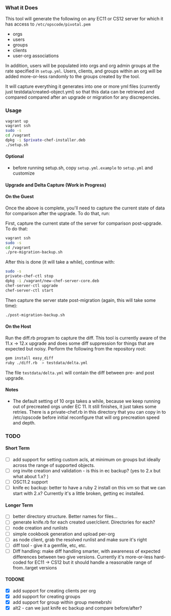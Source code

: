 ### What it Does

This tool will generate the following on any EC11 or CS12 server for which it has access to `/etc/opscode/pivotal.pem`
* orgs
* users
* groups
* clients
* user-org associations

In addition, users will be populated into orgs and org admin groups at the rate specified in `setup.yml`.  Users, clients, and groups within an org will be added more-or-less randomly to the groups created by the tool.

It will capture everything it generates into one or more yml files
(currently just testdata/created-object.yml) so that this data can be
retrieved and compared compared after an upgrade or migration for any discrepencies.

### Usage

```bash
vagrant up
vagrant ssh
sudo -s
cd /vagrant
dpkg -i $private-chef-installer.deb
./setup.sh
```

#### Optional

- before running setup.sh, copy `setup.yml.example` to `setup.yml` and customize

#### Upgrade and Delta Capture (Work in Progress)

#### On the Guest ####
Once the above is complete, you'll need to capture the current state of
data for comparison after the upgrade. To do that, run:

First, capture the current state of the server for comparison
post-upgrade. To do that:

```bash
vagrant ssh
sudo -s
cd /vagrant
./pre-migration-backup.sh
```

After this is done (it will take a while), continue with:

```bash
sudo -s
private-chef-ctl stop
dpkg -i /vagrant/new-chef-server-core.deb
chef-server-ctl upgrade
chef-server-ctl start
```

Then capture the server state post-migration (again, this will take some
time):

```bash
./post-migration-backup.sh
```

#### On the Host ####

Run the diff.rb program to capture the diff.  This tool is currently aware of
the 11.x -> 12.x upgrade and does some diff suppression for things that are expected but
noisy. Perform the following from the repository root:

```bash
gem install easy_diff
ruby ./diff.rb  > testdata/delta.yml
```

The file `testdata/delta.yml` will contain the diff between pre- and post
upgrade.

#### Notes

- The default setting of 10 orgs takes a while, because we keep running
  out of precreated orgs under EC 11.  It still finishes, it just takes
  some retries. There is a private-chef.rb in this directory that you
  can copy in to /etc/opscode before initial reconfigure that will
  org precreation speed and depth.

### TODO

#### Short Term
- [ ] add support for setting custom acls, at minimum on groups but
      ideally across the range of supported objects.
- [ ] org invite creation and validation - is this in ec backup? (yes to
      2.x but what about 1.x? )
- [ ] OSC11.2 support
- [ ] knife ec backup: better to have a ruby 2 install on this vm so
      that we can start with 2.x? Currently it's a little broken,
      getting ec installed.

#### Longer Term
- [ ] better directory structure. Better names for files...
- [ ] generate knife.rb for each created user/client. Directories for
  each?
- [ ] node creation and runlists
- [ ] simple cookbook generation and upload per-org
- [ ] as node client, grab the resolved runlist and make sure it's right
- [ ] diff tool - give it a gemfile, etc, etc.
- [ ] Diff handling: make diff handling smarter, with awareness of
  expected differences between two give versions.  Currently it's
  more-or-less hard-coded for EC11 -> CS12 but it should handle a
  reasonable range of from..target versions

#### TODONE
- [x] add support for creating clients per org
- [x] add support for creating groups
- [x] add support for group within group memebrshi
- [x] alt2 - can we just knife ec backup and compare before/after?
